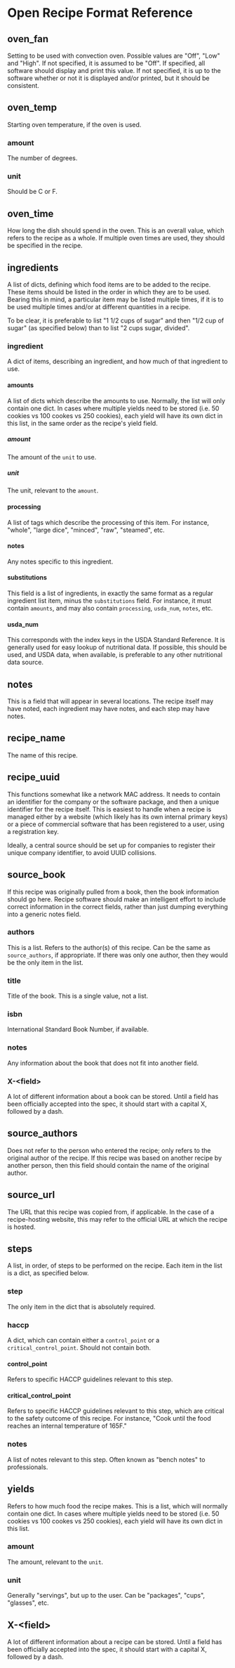 # Open Recipe Format Reference

## oven\_fan

Setting to be used with convection oven. Possible values are "Off",
"Low" and "High". If not specified, it is assumed to be "Off". If
specified, all software should display and print this value. If not
specified, it is up to the software whether or not it is displayed
and/or printed, but it should be consistent.

## oven\_temp

Starting oven temperature, if the oven is used.

### amount

The number of degrees.

### unit

Should be C or F.

## oven\_time

How long the dish should spend in the oven. This is an overall value,
which refers to the recipe as a whole. If multiple oven times are used,
they should be specified in the recipe.

## ingredients

A list of dicts, defining which food items are to be added to the
recipe. These items should be listed in the order in which they are to
be used. Bearing this in mind, a particular item may be listed multiple
times, if it is to be used multiple times and/or at different quantities
in a recipe.

To be clear, it is preferable to list "1 1/2 cups of sugar" and then
"1/2 cup of sugar" (as specified below) than to list "2 cups sugar,
divided".

### ingredient

A dict of items, describing an ingredient, and how much of that
ingredient to use.

#### amounts

A list of dicts which describe the amounts to use. Normally, the list
will only contain one dict. In cases where multiple yields need to be
stored (i.e. 50 cookies vs 100 cookes vs 250 cookies), each yield will
have its own dict in this list, in the same order as the recipe's yield
field.

##### amount

The amount of the `unit` to use.

##### unit

The unit, relevant to the `amount`.

#### processing

A list of tags which describe the processing of this item. For instance,
"whole", "large dice", "minced", "raw", "steamed", etc.

#### notes

Any notes specific to this ingredient.

#### substitutions

This field is a list of ingredients, in exactly the same format as a
regular ingredient list item, minus the `substitutions` field. For
instance, it must contain `amounts`, and may also contain `processing`,
`usda_num`, `notes`, etc.

#### usda\_num

This corresponds with the index keys in the USDA Standard Reference. It
is generally used for easy lookup of nutritional data. If possible, this
should be used, and USDA data, when available, is preferable to any
other nutritional data source.

## notes

This is a field that will appear in several locations. The recipe itself
may have noted, each ingredient may have notes, and each step may have
notes.

## recipe\_name

The name of this recipe.

## recipe\_uuid

This functions somewhat like a network MAC address. It needs to contain
an identifier for the company or the software package, and then a unique
identifier for the recipe itself. This is easiest to handle when a
recipe is managed either by a website (which likely has its own internal
primary keys) or a piece of commercial software that has been registered
to a user, using a registration key.

Ideally, a central source should be set up for companies to register
their unique company identifier, to avoid UUID collisions.

## source\_book

If this recipe was originally pulled from a book, then the book
information should go here. Recipe software should make an intelligent
effort to include correct information in the correct fields, rather than
just dumping everything into a generic notes field.

### authors

This is a list. Refers to the author(s) of this recipe. Can be the same
as `source_authors`, if appropriate. If there was only one author, then
they would be the only item in the list.

### title

Title of the book. This is a single value, not a list.

### isbn

International Standard Book Number, if available.

### notes

Any information about the book that does not fit into another field.

### X-&lt;field&gt;

A lot of different information about a book can be stored. Until a field
has been officially accepted into the spec, it should start with a
capital X, followed by a dash.

## source\_authors
  
Does not refer to the person who entered the recipe; only refers to the
original author of the recipe. If this recipe was based on another
recipe by another person, then this field should contain the name of the
original author.

## source\_url

The URL that this recipe was copied from, if applicable. In the case of
a recipe-hosting website, this may refer to the official URL at which
the recipe is hosted.

## steps

A list, in order, of steps to be performed on the recipe. Each item in
the list is a dict, as specified below.

### step

The only item in the dict that is absolutely required.

### haccp

A dict, which can contain either a `control_point` or a
`critical_control_point`. Should not contain both.

#### control\_point

Refers to specific HACCP guidelines relevant to this step.

#### critical\_control\_point

Refers to specific HACCP guidelines relevant to this step, which are
critical to the safety outcome of this recipe. For instance, "Cook until
the food reaches an internal temperature of 165F."

### notes

A list of notes relevant to this step. Often known as "bench notes" to
professionals.

## yields

Refers to how much food the recipe makes. This is a list, which will
normally contain one dict. In cases where multiple yields need to be
stored (i.e. 50 cookies vs 100 cookes vs 250 cookies), each yield will
have its own dict in this list.

### amount

The amount, relevant to the `unit`.

### unit

Generally "servings", but up to the user. Can be "packages", "cups",
"glasses", etc.

## X-&lt;field&gt;

A lot of different information about a recipe can be stored. Until a
field has been officially accepted into the spec, it should start with a
capital X, followed by a dash.
